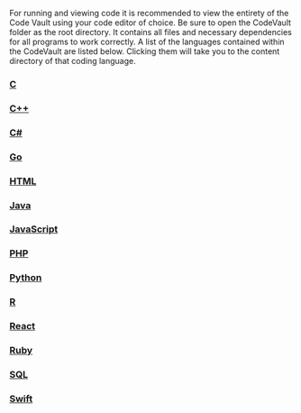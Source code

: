 For running and viewing code it is recommended to view the entirety of the Code Vault using your code editor of choice. Be sure to open the CodeVault folder as the root directory. It contains all files and necessary dependencies for all programs to work correctly. 
A list of the languages contained within the CodeVault are listed below. Clicking them will take you to the content directory of that coding language. 
### [C](C/Ccontents.md)
### [C++](CplusPlus/CplusPlusContents.md)
### [C#](Csharp/CsharpContents.md)
### [Go](Go/GoContents.md)
### [HTML](HTML/HTMLcontents.md)
### [Java](Java/JavaContents.md)
### [JavaScript](JavaScript/JavaScriptContents.md)
### [PHP](PHP/PHPcontents.md)
### [Python](Python/PythonContents.md)
### [R](R/Rcontents.md)
### [React](React/ReactContents.md)
### [Ruby](Ruby/RubyContents.md)
### [SQL](SQL/SQLcontents.md)
### [Swift](Swift/SwiftContents.md)

